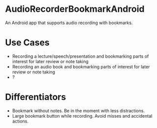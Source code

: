 # AudioRecorderBookmarkAndroid

An Android app that supports audio recording with bookmarks.

# Use Cases

* Recording a lecture/speech/presentation and bookmarking parts of interest for later review or note taking
* Recording an audio book and bookmarking parts of interest for later review or note taking
* ?

# Differentiators

* Bookmark without notes. Be in the moment with less distractions.
* Large bookmark button while recording. Avoid misses and accidental actions.
